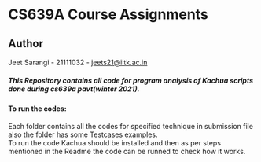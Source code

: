 #                                  CS639A Course Assignments
## Author
Jeet Sarangi - 21111032 - jeets21@iitk.ac.in <br>

##### This Repository contains all code for program analysis of Kachua scripts done during cs639a pavt(winter 2021).

#### To run the codes:
Each folder contains all the codes for specified technique in submission file also the folder has some Testcases examples.<br>
To run the code Kachua should be installed and then as per steps mentioned in the Readme the code can be runned to check how it works.



